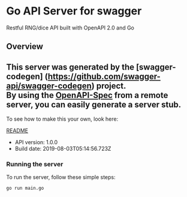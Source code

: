 # Go API Server for swagger

Restful RNG/dice API built with OpenAPI 2.0 and Go

## Overview
This server was generated by the [swagger-codegen]
(https://github.com/swagger-api/swagger-codegen) project.  
By using the [OpenAPI-Spec](https://github.com/OAI/OpenAPI-Specification) from a remote server, you can easily generate a server stub.  
-

To see how to make this your own, look here:

[README](https://github.com/swagger-api/swagger-codegen/blob/master/README.md)

- API version: 1.0.0
- Build date: 2019-08-03T05:14:56.723Z


### Running the server
To run the server, follow these simple steps:

```
go run main.go
```

